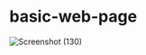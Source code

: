 # basic-web-page

![Screenshot (130)](https://user-images.githubusercontent.com/97976949/219867523-64e98472-fd27-4a2a-873e-5df906f9dfb7.png)

